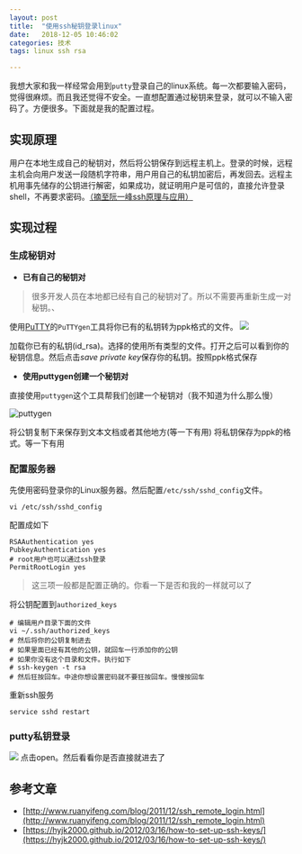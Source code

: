 ```yaml
---
layout: post
title:  "使用ssh秘钥登录linux"
date:   2018-12-05 10:46:02
categories: 技术
tags: linux ssh rsa

---
```


我想大家和我一样经常会用到`putty`登录自己的linux系统。每一次都要输入密码，觉得很麻烦。而且我还觉得不安全。一直想配置通过秘钥来登录，就可以不输入密码了。方便很多。下面就是我的配置过程。





## 实现原理
用户在本地生成自己的秘钥对，然后将公钥保存到远程主机上。登录的时候，远程主机会向用户发送一段随机字符串，用户用自己的私钥加密后，再发回去。远程主机用事先储存的公钥进行解密，如果成功，就证明用户是可信的，直接允许登录shell，不再要求密码。[（摘至阮一峰ssh原理与应用）](http://www.ruanyifeng.com/blog/2011/12/ssh_remote_login.html)

## 实现过程
### 生成秘钥对

- **已有自己的秘钥对**

> 很多开发人员在本地都已经有自己的秘钥对了。所以不需要再重新生成一对秘钥。、

使用[PuTTY](https://www.ssh.com/ssh/putty/download)的`PuTTYgen`工具将你已有的私钥转为ppk格式的文件。
![](https://raw.githubusercontent.com/Stong-chen/Stong-chen.github.io/master/file/2018-12-05/5c07453bb4ed0.png)

加载你已有的私钥(id_rsa)。选择的使用所有类型的文件。打开之后可以看到你的秘钥信息。然后点击*save private key*保存你的私钥。按照ppk格式保存

- **使用puttygen创建一个秘钥对**

直接使用`puttygen`这个工具帮我们创建一个秘钥对（我不知道为什么那么慢）

![puttygen](https://raw.githubusercontent.com/Stong-chen/Stong-chen.github.io/master/file/2018-12-05/5c074483662f8.png "puttygen")

将公钥复制下来保存到文本文档或者其他地方(等一下有用)
将私钥保存为ppk的格式。等一下有用

### 配置服务器
先使用密码登录你的Linux服务器。然后配置`/etc/ssh/sshd_config`文件。
```
vi /etc/ssh/sshd_config
```
配置成如下
```shell
RSAAuthentication yes
PubkeyAuthentication yes
# root用户也可以通过ssh登录
PermitRootLogin yes
```
> 这三项一般都是配置正确的。你看一下是否和我的一样就可以了

将公钥配置到`authorized_keys`
```
# 编辑用户目录下面的文件
vi ~/.ssh/authorized_keys
# 然后将你的公钥复制进去
# 如果里面已经有其他的公钥，就回车一行添加你的公钥
# 如果你没有这个目录和文件。执行如下
# ssh-keygen -t rsa
# 然后狂按回车。中途你想设置密码就不要狂按回车。慢慢按回车
```
重新ssh服务
```shell
service sshd restart
```

### putty私钥登录
![](https://raw.githubusercontent.com/Stong-chen/Stong-chen.github.io/master/file/2018-12-05/5c074c9ab005c.png)
点击open。然后看看你是否直接就进去了



## 参考文章
* [http://www.ruanyifeng.com/blog/2011/12/ssh_remote_login.html](http://www.ruanyifeng.com/blog/2011/12/ssh_remote_login.html)
* [https://hyjk2000.github.io/2012/03/16/how-to-set-up-ssh-keys/](https://hyjk2000.github.io/2012/03/16/how-to-set-up-ssh-keys/)
